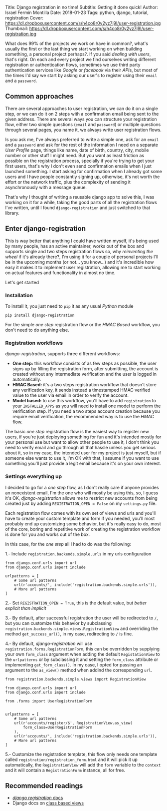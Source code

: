 Title: Django registration in no time!
Subtitle: Getting it done quick!
Author: Israel Fermín Montilla
Date: 2018-01-23
Tags: python, django, tutorial, registration
Cover: https://dl.dropboxusercontent.com/s/h4co8r0y2yz7j9l/user-registration.jpg
Thumbnail: https://dl.dropboxusercontent.com/s/h4co8r0y2yz7j9l/user-registration.jpg


What does 99% of the projects we work on have in common?, what's usually the first or the last
thing we start working on when building something, a personal project perhaps?. If you said
*dealing with users*, that's right. On each and every project we find ourselves writing different
registration or authentication flows, sometimes we use third party authentication services like
*Google* or *facebook* via their *API*s, but most of the times I'd say we start by asking our user's
to register using their `email` and a `password`.

## Common approaches
There are several approaches to user registration, we can do it on a single step, or we can do it on
2 steps with a confirmation email being sent to the given address. There are several ways you can structure
your registration flow, either two simple questions (`email` and `password`) or multiple questions through
several pages, you name it, we always write user registration flows.

Is you ask me, I've always preferred to write a simple one, ask for an `email` and a `password` and ask for the
rest of the information I need on a separate *User Profile* page, things like name, date of birth, country, city,
mobile number or other stuff I might need. But you want as least friction as possible on the registration process,
specially if you're trying to get your first users, that's why I don't even send confirmation emails when I just launched
something. I start asking for confirmation when I already got some users and I have people constantly signing up, otherwise,
it's not worth the effort or the network traffic, plus the complexity of sending it asynchronously with a message queue.

That's why I thought of writing a reusable django app to solve this, I was working on it for a while, taking the good parts
of all the registration flows I've written, until I found `django-registration` and just switched to that library.

## Enter django-registration
This is way better that anything I could have written myself, it's being used by many people, has an active maintainer, works
out of the box and supports single and two steps registration flows so, why *reinventing the wheel* if it's already there?,
I'm using it for a couple of personal projects I'll be in the upcoming months (or not... you know...) and it's
incredible how easy it makes it to implement user registration, allowing me to start working on actual features and functionality
in almost no time.

Let's get started

### Installation
To install it, you just need to `pip` it as any usual *Python* module

```
pip install django-registration
```

For the simple *one step* registration flow or the *HMAC Based* workflow, you don't need to do anything else.

### Registration workflows
*django-registration*, supports three different workflows:

- **One step:** this workflow consists of as few steps as possible, the user signs up by filling the registration form,
after submitting, the account is created without any intermediate verification and the user is logged in automatically.
- **HMAC Based:** it's a two steps registration workflow that doesn't store any verification key, it sends instead a
timestamped HMAC verified value to the user via email in order to verify the account.
- **Model based:** to use this workflow, you'll have to add `registration` to your `INSTALLED_APPS` as you will need
to install one model to perform the verification step. If you need a two steps account creation because you require email
verification, the recommended way is to use the *HMAC* flow.

The basic *one step* registration flow is the easiest way to register new users, if you're just deploying something for fun
and it's intended mostly for your personal use but want to allow other people to use it, I don't think you need to verify
email and go through all that hassle unless you get serious about it, so in my case, the intended user for my project is just myself,
but if someone else wants to use it, I'm OK with that, I assume if you want to use something you'll just provide a legit email
because it's on your own interest.

### Settings everything up
I decided to go for a *one step* flow, as I don't really care if anyone provides an nonexistent email, I'm the one who will mostly
be using this, so, I guess it's OK, *django-registration* allows me to restrict new accounts from being created just by adding 
`REGISTRATION_OPEN = False` on my `settings.py` file.

Each registration flow comes with its own set of views and urls and you'll have to create your custom template and form if you needed,
you'll most probably end up customizing some behavior, but it's really easy to do, most of the core, boring and repetitive work
of creating the registration workflow is done for you and works out of the box.

In this case, for the *one step* all I had to do was the following:

1.- Include `registration.backends.simple.urls` in my urls configuration

```
from django.conf.urls import url
from django.conf.urls import include

urlpatterns = [
    # Some url patterns
    url(r'accounts/', include('registration.backends.simple.urls')),
    # More url patterns
]
```

2.- Set `REGISTRATION_OPEN = True`, this is the default value, but *better explicit than implicit*

3.- By default, after successful registration the user will be redirected to `/`, but you can customize this behavior by
subclassing `registration.backends.simple.views.RegistrationView` and overriding the method `get_success_url()`, in my case,
redirecting to `/` is fine.

4.- By default, *django-registration* will use `registration.forms.RegistrationForm`, this can be overridden by supplying your
own `form_class` argument when adding the default `RegistationView` to the `urlpatterns` or by subclassing it and setting the `form_class`
attribute or implementing `get_form_class()`. In my case, I opted for passing an argument to the `as_view()` method when addind the
corresponding `url`.

```
from registration.backends.simple.views import RegistrationView

from django.conf.urls import url
from django.conf.urls import include

from .forms import UserRegistrationForm


urlpatterns = [
    # Some url patterns
    url(r'accounts/register/$', RegistrationView.as_view(
        form_class=UserRegistrationForm
    ),
    url(r'accounts/', include('registration.backends.simple.urls')),
    # More url patterns
]
```

5.- Customize the registration template, this flow only needs one template called `registration/registration_form.html` and it will
pick it up automatically, the `RegistrationView` will add the `form` variable to the `context` and it will contain a `RegistrationForm` instance,
all for free.

## Recommended readings
* [*django registration* docs](https://django-registration.readthedocs.io/en/2.4.1/index.html)
* Django docs on [class based views](https://docs.djangoproject.com/en/2.0/topics/class-based-views/)
